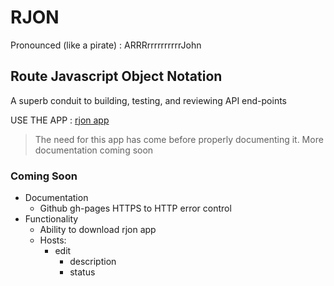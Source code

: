# RJON
Pronounced (like a pirate) : ARRRrrrrrrrrrrJohn

## Route Javascript Object Notation
A superb conduit to building, testing, and reviewing API end-points

USE THE APP : [rjon app](https://ackerapple.github.io/rjon/)


> The need for this app has come before properly documenting it. More documentation coming soon

### Coming Soon

- Documentation
  - Github gh-pages HTTPS to HTTP error control
- Functionality
  - Ability to download rjon app
  - Hosts:
    - edit
      - description
      - status
